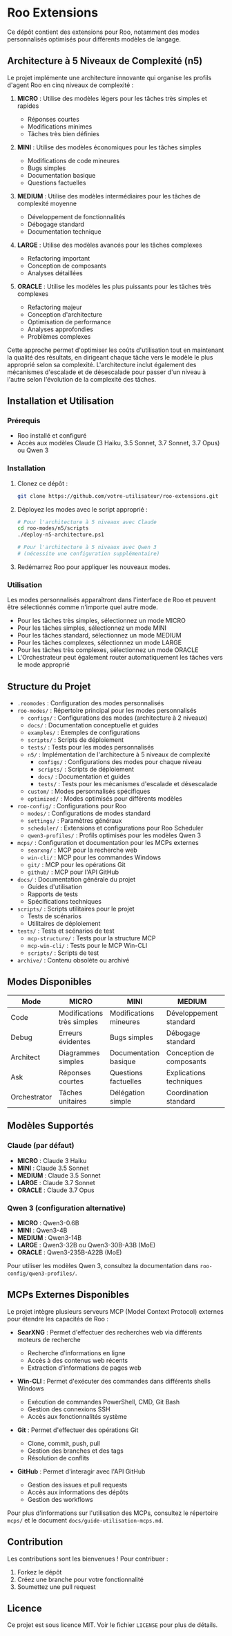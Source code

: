# Roo Extensions

Ce dépôt contient des extensions pour Roo, notamment des modes personnalisés optimisés pour différents modèles de langage.

## Architecture à 5 Niveaux de Complexité (n5)

Le projet implémente une architecture innovante qui organise les profils d'agent Roo en cinq niveaux de complexité :

1. **MICRO** : Utilise des modèles légers pour les tâches très simples et rapides
   - Réponses courtes
   - Modifications minimes
   - Tâches très bien définies

2. **MINI** : Utilise des modèles économiques pour les tâches simples
   - Modifications de code mineures
   - Bugs simples
   - Documentation basique
   - Questions factuelles

3. **MEDIUM** : Utilise des modèles intermédiaires pour les tâches de complexité moyenne
   - Développement de fonctionnalités
   - Débogage standard
   - Documentation technique

4. **LARGE** : Utilise des modèles avancés pour les tâches complexes
   - Refactoring important
   - Conception de composants
   - Analyses détaillées

5. **ORACLE** : Utilise les modèles les plus puissants pour les tâches très complexes
   - Refactoring majeur
   - Conception d'architecture
   - Optimisation de performance
   - Analyses approfondies
   - Problèmes complexes

Cette approche permet d'optimiser les coûts d'utilisation tout en maintenant la qualité des résultats, en dirigeant chaque tâche vers le modèle le plus approprié selon sa complexité. L'architecture inclut également des mécanismes d'escalade et de désescalade pour passer d'un niveau à l'autre selon l'évolution de la complexité des tâches.

## Installation et Utilisation

### Prérequis

- Roo installé et configuré
- Accès aux modèles Claude (3 Haiku, 3.5 Sonnet, 3.7 Sonnet, 3.7 Opus) ou Qwen 3

### Installation

1. Clonez ce dépôt :
   ```bash
   git clone https://github.com/votre-utilisateur/roo-extensions.git
   ```

2. Déployez les modes avec le script approprié :
   ```bash
   # Pour l'architecture à 5 niveaux avec Claude
   cd roo-modes/n5/scripts
   ./deploy-n5-architecture.ps1
   
   # Pour l'architecture à 5 niveaux avec Qwen 3
   # (nécessite une configuration supplémentaire)
   ```

3. Redémarrez Roo pour appliquer les nouveaux modes.

### Utilisation

Les modes personnalisés apparaîtront dans l'interface de Roo et peuvent être sélectionnés comme n'importe quel autre mode.

- Pour les tâches très simples, sélectionnez un mode MICRO
- Pour les tâches simples, sélectionnez un mode MINI
- Pour les tâches standard, sélectionnez un mode MEDIUM
- Pour les tâches complexes, sélectionnez un mode LARGE
- Pour les tâches très complexes, sélectionnez un mode ORACLE
- L'Orchestrateur peut également router automatiquement les tâches vers le mode approprié

## Structure du Projet

- `.roomodes` : Configuration des modes personnalisés
- `roo-modes/` : Répertoire principal pour les modes personnalisés
  - `configs/` : Configurations des modes (architecture à 2 niveaux)
  - `docs/` : Documentation conceptuelle et guides
  - `examples/` : Exemples de configurations
  - `scripts/` : Scripts de déploiement
  - `tests/` : Tests pour les modes personnalisés
  - `n5/` : Implémentation de l'architecture à 5 niveaux de complexité
    - `configs/` : Configurations des modes pour chaque niveau
    - `scripts/` : Scripts de déploiement
    - `docs/` : Documentation et guides
    - `tests/` : Tests pour les mécanismes d'escalade et désescalade
  - `custom/` : Modes personnalisés spécifiques
  - `optimized/` : Modes optimisés pour différents modèles
- `roo-config/` : Configurations pour Roo
  - `modes/` : Configurations de modes standard
  - `settings/` : Paramètres généraux
  - `scheduler/` : Extensions et configurations pour Roo Scheduler
  - `qwen3-profiles/` : Profils optimisés pour les modèles Qwen 3
- `mcps/` : Configuration et documentation pour les MCPs externes
  - `searxng/` : MCP pour la recherche web
  - `win-cli/` : MCP pour les commandes Windows
  - `git/` : MCP pour les opérations Git
  - `github/` : MCP pour l'API GitHub
- `docs/` : Documentation générale du projet
  - Guides d'utilisation
  - Rapports de tests
  - Spécifications techniques
- `scripts/` : Scripts utilitaires pour le projet
  - Tests de scénarios
  - Utilitaires de déploiement
- `tests/` : Tests et scénarios de test
  - `mcp-structure/` : Tests pour la structure MCP
  - `mcp-win-cli/` : Tests pour le MCP Win-CLI
  - `scripts/` : Scripts de test
- `archive/` : Contenu obsolète ou archivé

## Modes Disponibles

| Mode | MICRO | MINI | MEDIUM | LARGE | ORACLE |
|------|-------|------|--------|-------|--------|
| Code | Modifications très simples | Modifications mineures | Développement standard | Refactoring important | Architecture complète |
| Debug | Erreurs évidentes | Bugs simples | Débogage standard | Bugs complexes | Problèmes système |
| Architect | Diagrammes simples | Documentation basique | Conception de composants | Conception système | Migrations complexes |
| Ask | Réponses courtes | Questions factuelles | Explications techniques | Analyses détaillées | Synthèses complexes |
| Orchestrator | Tâches unitaires | Délégation simple | Coordination standard | Coordination avancée | Orchestration complexe |

## Modèles Supportés

### Claude (par défaut)
- **MICRO** : Claude 3 Haiku
- **MINI** : Claude 3.5 Sonnet
- **MEDIUM** : Claude 3.5 Sonnet
- **LARGE** : Claude 3.7 Sonnet
- **ORACLE** : Claude 3.7 Opus

### Qwen 3 (configuration alternative)
- **MICRO** : Qwen3-0.6B
- **MINI** : Qwen3-4B
- **MEDIUM** : Qwen3-14B
- **LARGE** : Qwen3-32B ou Qwen3-30B-A3B (MoE)
- **ORACLE** : Qwen3-235B-A22B (MoE)

Pour utiliser les modèles Qwen 3, consultez la documentation dans `roo-config/qwen3-profiles/`.

## MCPs Externes Disponibles

Le projet intègre plusieurs serveurs MCP (Model Context Protocol) externes pour étendre les capacités de Roo :

- **SearXNG** : Permet d'effectuer des recherches web via différents moteurs de recherche
  - Recherche d'informations en ligne
  - Accès à des contenus web récents
  - Extraction d'informations de pages web

- **Win-CLI** : Permet d'exécuter des commandes dans différents shells Windows
  - Exécution de commandes PowerShell, CMD, Git Bash
  - Gestion des connexions SSH
  - Accès aux fonctionnalités système

- **Git** : Permet d'effectuer des opérations Git
  - Clone, commit, push, pull
  - Gestion des branches et des tags
  - Résolution de conflits

- **GitHub** : Permet d'interagir avec l'API GitHub
  - Gestion des issues et pull requests
  - Accès aux informations des dépôts
  - Gestion des workflows

Pour plus d'informations sur l'utilisation des MCPs, consultez le répertoire `mcps/` et le document `docs/guide-utilisation-mcps.md`.

## Contribution

Les contributions sont les bienvenues ! Pour contribuer :

1. Forkez le dépôt
2. Créez une branche pour votre fonctionnalité
3. Soumettez une pull request

## Licence

Ce projet est sous licence MIT. Voir le fichier `LICENSE` pour plus de détails.